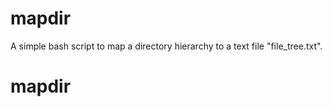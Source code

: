 # mapdir
A simple bash script to map a directory hierarchy to a text file "file_tree.txt".
# mapdir
